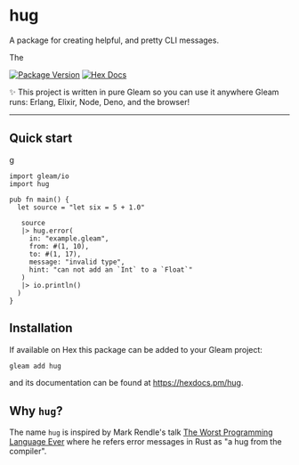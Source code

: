 # hug

A package for creating helpful, and pretty CLI messages.

The

[![Package Version](https://img.shields.io/hexpm/v/hug)](https://hex.pm/packages/hug)
[![Hex Docs](https://img.shields.io/badge/hex-docs-ffaff3)](https://hexdocs.pm/hug/)

✨ This project is written in pure Gleam so you can use it anywhere Gleam runs: Erlang, Elixir, Node, Deno, and the browser!

---

## Quick start
g
```gleam
import gleam/io
import hug

pub fn main() {
  let source = "let six = 5 + 1.0"

   source
   |> hug.error(
     in: "example.gleam",
     from: #(1, 10),
     to: #(1, 17),
     message: "invalid type",
     hint: "can not add an `Int` to a `Float`"
   )
   |> io.println()
  )
}
```

## Installation

If available on Hex this package can be added to your Gleam project:

```sh
gleam add hug
```

and its documentation can be found at <https://hexdocs.pm/hug>.


## Why `hug`?

The name `hug` is inspired by Mark Rendle's talk [The Worst Programming Language Ever](https://youtu.be/vcFBwt1nu2U?t=2229) where he refers error messages in Rust as "a hug from the compiler".